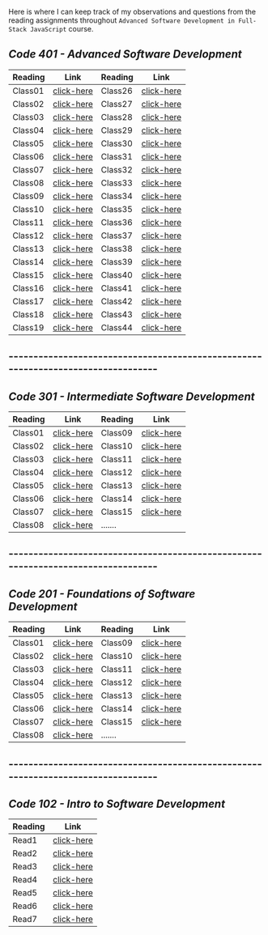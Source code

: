 
Here is where I can keep track of my observations and questions from the reading assignments throughout ```Advanced Software Development in Full-Stack JavaScript``` course.


## *Code 401 - Advanced Software Development*

Reading | Link | Reading | Link
------- | --------- | -------- | ----------
 Class01 | [click-here](https://qaisw96.github.io/reading-notes/401-class01) | Class26 | [click-here](https://qaisw96.github.io/reading-notes/401-class26)
 Class02 | [click-here](https://qaisw96.github.io/reading-notes/401-class02) | Class27 | [click-here](https://qaisw96.github.io/reading-notes/401-class27)
 Class03 | [click-here](https://qaisw96.github.io/reading-notes/401-class03) | Class28 | [click-here](https://qaisw96.github.io/reading-notes/401-class28)
 Class04 | [click-here](https://qaisw96.github.io/reading-notes/401-class04) | Class29 | [click-here](https://qaisw96.github.io/reading-notes/401-class29)
 Class05 | [click-here](https://qaisw96.github.io/reading-notes/401-class05) | Class30 | [click-here](https://qaisw96.github.io/reading-notes/401-class30)
 Class06 | [click-here](https://qaisw96.github.io/reading-notes/401-class06) | Class31 | [click-here]()
 Class07 | [click-here](https://qaisw96.github.io/reading-notes/401-class07) | Class32 | [click-here]()
 Class08 | [click-here](https://qaisw96.github.io/reading-notes/401-class08) | Class33 | [click-here]()
 Class09 | [click-here](https://qaisw96.github.io/reading-notes/401-class09) | Class34 | [click-here]()
 Class10 | [click-here](https://qaisw96.github.io/reading-notes/401-class10) | Class35 | [click-here]()
 Class11 | [click-here](https://qaisw96.github.io/reading-notes/401-class11) | Class36 | [click-here]()
 Class12 | [click-here](https://qaisw96.github.io/reading-notes/401-class12) | Class37 | [click-here]()
 Class13 | [click-here](https://qaisw96.github.io/reading-notes/401-class13) | Class38 | [click-here]()
 Class14 | [click-here](https://qaisw96.github.io/reading-notes/401-class14) | Class39 | [click-here]()
 Class15 | [click-here](https://qaisw96.github.io/reading-notes/401-class15) | Class40 | [click-here]()
 Class16 | [click-here](https://qaisw96.github.io/reading-notes/401-class16) | Class41 | [click-here]()
 Class17 | [click-here](https://qaisw96.github.io/reading-notes/401-class17) | Class42 | [click-here]()
 Class18 | [click-here](https://qaisw96.github.io/reading-notes/401-class18) | Class43 | [click-here]()
 Class19 | [click-here](https://qaisw96.github.io/reading-notes/401-class19) | Class44 | [click-here]()

## ---------------------------------------------------------------------------------


## *Code 301 - Intermediate Software Development*

Reading | Link | Reading | Link
------- | --------- | -------- | ----------
 Class01 | [click-here](https://qaisw96.github.io/reading-notes/day-01) | Class09 | [click-here](https://qaisw96.github.io/reading-notes/day-09)
 Class02 | [click-here](https://qaisw96.github.io/reading-notes/day-02) | Class10 | [click-here](https://qaisw96.github.io/reading-notes/day-10)
 Class03 | [click-here](https://qaisw96.github.io/reading-notes/day-03) | Class11 | [click-here](https://qaisw96.github.io/reading-notes/day-11)
 Class04 | [click-here](https://qaisw96.github.io/reading-notes/day-04) | Class12 | [click-here](https://qaisw96.github.io/reading-notes/day-12)
 Class05 | [click-here](https://qaisw96.github.io/reading-notes/day-05) | Class13 | [click-here](https://qaisw96.github.io/reading-notes/day-13)
 Class06 | [click-here](https://qaisw96.github.io/reading-notes/day-06) | Class14 | [click-here](https://qaisw96.github.io/reading-notes/day-14)
 Class07 | [click-here](https://qaisw96.github.io/reading-notes/day-07) | Class15 | [click-here](https://qaisw96.github.io/reading-notes/day-15)
 Class08 | [click-here](https://qaisw96.github.io/reading-notes/day-08) | .......


## ---------------------------------------------------------------------------------



## *Code 201 - Foundations of Software Development* 

Reading | Link | Reading | Link
------- | --------- | -------- | ----------
 Class01 | [click-here](https://qaisw96.github.io/reading-notes/class-01) | Class09 | [click-here](https://qaisw96.github.io/reading-notes/class-09)
 Class02 | [click-here](https://qaisw96.github.io/reading-notes/class-02) | Class10 | [click-here](https://qaisw96.github.io/reading-notes/class-10)
 Class03 | [click-here](https://qaisw96.github.io/reading-notes/class-03) | Class11 | [click-here](https://qaisw96.github.io/reading-notes/class-11)
 Class04 | [click-here](https://qaisw96.github.io/reading-notes/class-04) | Class12 | [click-here](https://qaisw96.github.io/reading-notes/class-12)
 Class05 | [click-here](https://qaisw96.github.io/reading-notes/class-05) | Class13 | [click-here](https://qaisw96.github.io/reading-notes/class-13)
 Class06 | [click-here](https://qaisw96.github.io/reading-notes/class-06) | Class14 | [click-here](https://qaisw96.github.io/reading-notes/class-14)
 Class07 | [click-here](https://qaisw96.github.io/reading-notes/class-07) | Class15 | [click-here](https://qaisw96.github.io/reading-notes/class-15)
 Class08 | [click-here](https://qaisw96.github.io/reading-notes/class-08) | .......





## ---------------------------------------------------------------------------------



## *Code 102 - Intro to Software Development* 

Reading | Link 
------- | ---------
Read1 | [click-here](https://qaisw96.github.io/reading-notes/read1) 
Read2 | [click-here](https://qaisw96.github.io/reading-notes/read2) 
Read3 | [click-here](https://qaisw96.github.io/reading-notes/read3) 
Read4 | [click-here](https://qaisw96.github.io/reading-notes/read4) 
Read5 | [click-here](https://qaisw96.github.io/reading-notes/read5) 
Read6 | [click-here](https://qaisw96.github.io/reading-notes/read6) 
Read7 | [click-here](https://qaisw96.github.io/reading-notes/read7) 

